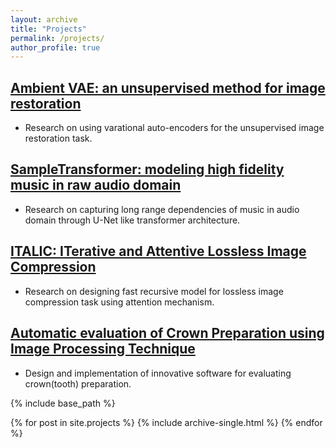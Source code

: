 ```yaml
---
layout: archive
title: "Projects"
permalink: /projects/
author_profile: true
---
```


## [Ambient VAE: an unsupervised method for image restoration](https://github.com/hamedhaghighi/Ambient-VAE)
* Research on using varational auto-encoders for the unsupervised image restoration task.

## [SampleTransformer: modeling high fidelity music in raw audio domain](https://github.com/hamedhaghighi/SampleTransformer)
* Research on capturing long range dependencies of music in audio domain through U-Net like transformer architecture.

## [ITALIC: ITerative and Attentive Lossless Image Compression](https://github.com/hamedhaghighi/UTLC)
* Research on designing fast recursive model for lossless image compression task using attention mechanism.

## [Automatic evaluation of Crown Preparation using Image Processing Technique](https://github.com/hamedhaghighi/CPA-using-Image-processing-techniques)
* Design and implementation of innovative software for evaluating crown(tooth) preparation.

{% include base_path %}

{% for post in site.projects %}
  {% include archive-single.html %}
{% endfor %}
